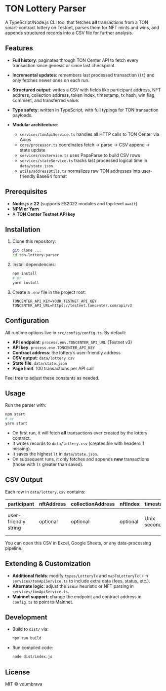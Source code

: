 # TON Lottery Parser

A TypeScript/Node.js CLI tool that fetches **all** transactions from a TON smart-contract lottery on Testnet, parses them for NFT mints and wins, and appends structured records into a CSV file for further analysis.

## Features

* **Full history**: paginates through TON Center API to fetch every transaction since genesis or since last checkpoint.
* **Incremental updates**: remembers last processed transaction (`lt`) and only fetches newer ones on each run.
* **Structured output**: writes a CSV with fields like participant address, NFT address, collection address, token index, timestamp, tx hash, win flag, comment, and transferred value.
* **Type safety**: written in TypeScript, with full typings for TON transaction payloads.
* **Modular architecture**:

  * `services/tonApiService.ts` handles all HTTP calls to TON Center via Axios
  * `core/processor.ts` coordinates fetch → parse → CSV append → state update
  * `services/csvService.ts` uses PapaParse to build CSV rows
  * `services/stateService.ts` tracks last processed logical time in `data/state.json`
  * `utils/addressUtils.ts` normalizes raw TON addresses into user-friendly Base64 format

## Prerequisites

* **Node.js ≥ 22** (supports ES2022 modules and top‑level `await`)
* **NPM or Yarn**
* A **TON Center Testnet API key**

## Installation

1. Clone this repository:

   ```bash
   git clone ...
   cd ton-lottery-parser
   ```

2. Install dependencies:

   ```bash
   npm install
   # or
   yarn install
   ```

3. Create a `.env` file in the project root:

   ```dotenv
   TONCENTER_API_KEY=YOUR_TESTNET_API_KEY
   TONCENTER_API_URL=https://testnet.toncenter.com/api/v3
   ```

## Configuration

All runtime options live in `src/config/config.ts`. By default:

* **API endpoint**: `process.env.TONCENTER_API_URL` (Testnet v3)
* **API key**: `process.env.TONCENTER_API_KEY`
* **Contract address**: the lottery’s user-friendly address
* **CSV output**: `data/lottery.csv`
* **State file**: `data/state.json`
* **Page limit**: 100 transactions per API call

Feel free to adjust these constants as needed.

## Usage

Run the parser with:

```bash
npm start
# or
yarn start
```

* On first run, it will fetch **all** transactions ever created by the lottery contract.
* It writes records to `data/lottery.csv` (creates file with headers if missing).
* It saves the highest `lt` in `data/state.json`.
* On subsequent runs, it only fetches and appends **new** transactions (those with `lt` greater than saved).

## CSV Output

Each row in `data/lottery.csv` contains:

| participant          | nftAddress | collectionAddress | nftIndex | timestamp    | txHash                           | lt           | isWin      | comment   | value          |
| -------------------- | ---------- | ----------------- | -------- | ------------ | -------------------------------- | ------------ | ---------- | --------- | -------------- |
| user-friendly string | optional   | optional          | optional | Unix seconds | transaction hash (Base64 or hex) | logical time | true/false | e.g. `x3` | nanoTON string |

You can open this CSV in Excel, Google Sheets, or any data-processing pipeline.

## Extending & Customization

* **Additional fields**: modify `types/LotteryTx` and `mapToLotteryTx()` in `services/tonApiService.ts` to include extra data (fees, status, etc.).
* **Alternate logic**: adjust the `isWin` heuristic or NFT parsing in `services/tonApiService.ts`.
* **Mainnet support**: change the endpoint and contract address in `config.ts` to point to Mainnet.

## Development

* Build to `dist/` via:

  ```bash
  npm run build
  ```
* Run compiled code:

  ```bash
  node dist/index.js
  ```

## License

MIT © vdumbrava
